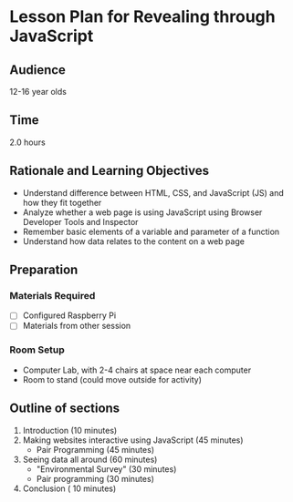 # Lesson Plan for Revealing through JavaScript

## Audience

12-16 year olds

## Time

2.0 hours

## Rationale and Learning Objectives

- Understand difference between HTML, CSS, and JavaScript (JS) and how they fit together
- Analyze whether a web page is using JavaScript using Browser Developer Tools and Inspector
- Remember basic elements of a variable and parameter of a function
- Understand how data relates to the content on a web page

## Preparation

### Materials Required

- [ ] Configured Raspberry Pi
- [ ] Materials from other session

### Room Setup

- Computer Lab, with 2-4 chairs at space near each computer
- Room to stand (could move outside for activity)

## Outline of sections

1. Introduction (10 minutes)
1. Making websites interactive using JavaScript (45 minutes)
    - Pair Programming (45 minutes)
1. Seeing data all around (60 minutes)
    - "Environmental Survey" (30 minutes)
    - Pair programming (30 minutes)
1. Conclusion ( 10 minutes)
